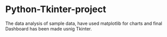 # Python-Tkinter-project
The data analysis of sample data,  have used matplotlib for charts and final Dashboard has been made usnig Tkinter.
